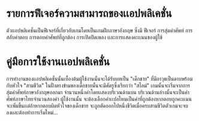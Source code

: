 # รายการฟีเจอร์ความสามารถของเเอปพลิเคชั่น
ตัวเเอปพลิเคชั่นเป็นฟีเจอร์ที่เกี่ยวกับเกมโดยเป็นเกมฝึกภาษาอังกฤษ ซึ่งมี ฟีเจอร์ การสุ่มคำศัพท์ การสลับคำตอบ การตอบคำศัพท์ที่ถูกต้อง การเปิดปิดเพลง เเละการเเสดงคะเเนนของผู้ใช้

# คู่มือการใช้งานเเอปพลิเคชั่น
การทำงานของเเอปพลิเคชั่นนั้นเบื้องต้นผู้ใช้งานนั้นจะได้รับบทเป็น "เด็กชาย" ที่มีอาวุธเป็นดาบพร้อมกับหัวใจ "สามชีวิต" ในฝั่งตรงข้ามของเด็กชายนั้นจะมีศัตรูซึ่งเรียกว่า "สไลม์" เกมนั้นจะเริ่มจากการสุ่มคำศัพท์ภาษาอังกฤษออกมา
จำนวนหนึ่งคำโดยเเสดงบริเวณด้านบน บริเวณด้านล่างนั้นจะเป็นคำศัพท์ภาษาไทยจำนวนสองคำ ผู้ใช้งานนั้น
จะต้องเลือกคำเเปลไหนเป็นคำที่ถูกต้องหากตอบถูกคะเเนนจะเพิ่มขึ้นเเต่ถ้าหากตอบผิดหัวใจของเด็กชาย
จะถูกตัดออกไปหนึ่งชีวิตเมื่อครบสามชีวิตตัวเกมจะจบลงเเละต้องทำการเริ่มใหม่...
